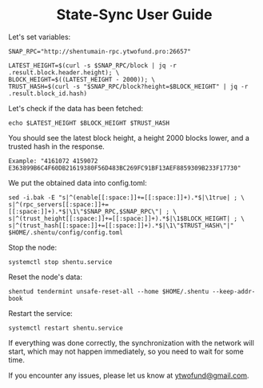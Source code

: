 <h1 align="center"> State-Sync User Guide </h1>

Let's set variables:
```
SNAP_RPC="http://shentumain-rpc.ytwofund.pro:26657"

LATEST_HEIGHT=$(curl -s $SNAP_RPC/block | jq -r .result.block.header.height); \
BLOCK_HEIGHT=$((LATEST_HEIGHT - 2000)); \
TRUST_HASH=$(curl -s "$SNAP_RPC/block?height=$BLOCK_HEIGHT" | jq -r .result.block_id.hash)
```

Let's check if the data has been fetched:
```
echo $LATEST_HEIGHT $BLOCK_HEIGHT $TRUST_HASH
```

You should see the latest block height, a height 2000 blocks lower, and a trusted hash in the response.
```
Example: "4161072 4159072 E363899B6C4F60DB21619380F56D483BC269FC91BF13AEF8859309B233F17730"
```

We put the obtained data into config.toml:
```
sed -i.bak -E "s|^(enable[[:space:]]+=[[:space:]]+).*$|\1true| ; \
s|^(rpc_servers[[:space:]]+=[[:space:]]+).*$|\1\"$SNAP_RPC,$SNAP_RPC\"| ; \
s|^(trust_height[[:space:]]+=[[:space:]]+).*$|\1$BLOCK_HEIGHT| ; \
s|^(trust_hash[[:space:]]+=[[:space:]]+).*$|\1\"$TRUST_HASH\"|" $HOME/.shentu/config/config.toml
```
Stop the node:
```
systemctl stop shentu.service
```
Reset the node's data:
```
shentud tendermint unsafe-reset-all --home $HOME/.shentu --keep-addr-book
```
Restart the service:
```
systemctl restart shentu.service
```
If everything was done correctly, the synchronization with the network will start, which may not happen immediately, so you need to wait for some time.

If you encounter any issues, please let us know at ytwofund@gmail.com.
